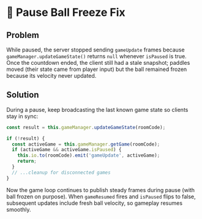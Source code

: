 # 🏓 Pause Ball Freeze Fix

## Problem
While paused, the server stopped sending `gameUpdate` frames because `gameManager.updateGameState()` returns `null` whenever `isPaused` is true. Once the countdown ended, the client still had a stale snapshot; paddles moved (their state came from player input) but the ball remained frozen because its velocity never updated.

## Solution
During a pause, keep broadcasting the last known game state so clients stay in sync:
```js
const result = this.gameManager.updateGameState(roomCode);

if (!result) {
  const activeGame = this.gameManager.getGame(roomCode);
  if (activeGame && activeGame.isPaused) {
    this.io.to(roomCode).emit('gameUpdate', activeGame);
    return;
  }
  // ...cleanup for disconnected games
}
```

Now the game loop continues to publish steady frames during pause (with ball frozen on purpose). When `gameResumed` fires and `isPaused` flips to false, subsequent updates include fresh ball velocity, so gameplay resumes smoothly.

